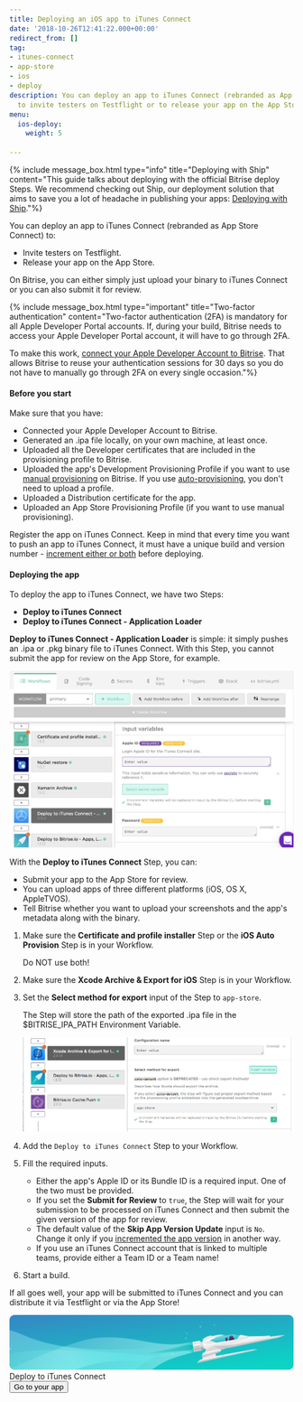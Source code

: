 ```yaml
---
title: Deploying an iOS app to iTunes Connect
date: '2018-10-26T12:41:22.000+00:00'
redirect_from: []
tag:
- itunes-connect
- app-store
- ios
- deploy
description: You can deploy an app to iTunes Connect (rebranded as App Store Connect)
  to invite testers on Testflight or to release your app on the App Store.
menu:
  ios-deploy:
    weight: 5

---
```

{% include message_box.html type="info" title="Deploying with Ship" content="This guide talks about deploying with the official Bitrise deploy Steps. We recommend checking out Ship, our deployment solution that aims to save you a lot of headache in publishing your apps: [Deploying with Ship](/deploy/ship/)."%}

You can deploy an app to iTunes Connect (rebranded as App Store Connect) to:

* Invite testers on Testflight.
* Release your app on the App Store.

On Bitrise, you can either simply just upload your binary to iTunes Connect or you can also submit it for review.

{% include message_box.html type="important" title="Two-factor authentication" content="Two-factor authentication (2FA) is mandatory for all Apple Developer Portal accounts. If, during your build, Bitrise needs to access your Apple Developer Portal account, it will have to go through 2FA.

To make this work, [connect your Apple Developer Account to Bitrise](/getting-started/connecting-apple-dev-account/). That allows Bitrise to reuse your authentication sessions for 30 days so you do not have to manually go through 2FA on every single occasion."%}

#### Before you start

Make sure that you have:

* Connected your Apple Developer Account to Bitrise.
* Generated an .ipa file locally, on your own machine, at least once.
* Uploaded all the Developer certificates that are included in the provisioning profile to Bitrise.
* Uploaded the app's Development Provisioning Profile if you want to use [manual provisioning](/code-signing/ios-code-signing/ios-manual-provisioning/) on Bitrise. If you use [auto-provisioning](/code-signing/ios-code-signing/ios-auto-provisioning/), you don't need to upload a profile.
* Uploaded a Distribution certificate for the app.
* Uploaded an App Store Provisioning Profile (if you want to use manual provisioning).

Register the app on iTunes Connect. Keep in mind that every time you want to push an app to iTunes Connect, it must have a unique build and version number - [increment either or both](/builds/build-numbering-and-app-versioning/) before deploying.

#### Deploying the app

To deploy the app to iTunes Connect, we have two Steps:

* **Deploy to iTunes Connect**
* **Deploy to iTunes Connect - Application Loader**

**Deploy to iTunes Connect - Application Loader** is simple: it simply pushes an .ipa or .pkg binary file to iTunes Connect. With this Step, you cannot submit the app for review on the App Store, for example.

![](/img/itunes-connect.png)

With the **Deploy to iTunes Connect** Step, you can:

* Submit your app to the App Store for review.
* You can upload apps of three different platforms (iOS, OS X, AppleTVOS).
* Tell Bitrise whether you want to upload your screenshots and the app's metadata along with the binary.

1. Make sure the **Certificate and profile installer** Step or the **iOS Auto Provision** Step is in your Workflow.

   Do NOT use both!
2. Make sure the **Xcode Archive & Export for iOS** Step is in your Workflow.
3. Set the **Select method for export** input of the Step to `app-store`.

   The Step will store the path of the exported .ipa file in the $BITRISE_IPA_PATH Environment Variable.

   ![](/img/app-store-export.png)
4. Add the `Deploy to iTunes Connect` Step to your Workflow.
5. Fill the required inputs.
   * Either the app's Apple ID or its Bundle ID is a required input. One of the two must be provided.
   * If you set the **Submit for Review** to `true`, the Step will wait for your submission to be processed on iTunes Connect and then submit the given version of the app for review.
   * The default value of the **Skip App Version Update** input is `No`. Change it only if you [incremented the app version](/builds/build-numbering-and-app-versioning/) in another way.
   * If you use an iTunes Connect account that is linked to multiple teams, provide either a Team ID or a Team name!
6. Start a build.

If all goes well, your app will be submitted to iTunes Connect and you can distribute it via Testflight or via the App Store!

<div class="banner">
<img src="/assets/images/banner-bg-888x170.png" style="border: none;">
<div class="deploy-text">Deploy to iTunes Connect</div>
<a target="_blank" href="https://app.bitrise.io/dashboard/builds"><button class="button">Go to your app</button></a>
</div>